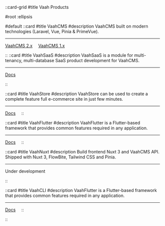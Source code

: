 ::card-grid
#title
Vaah Products

#root
:ellipsis

#default
::card
#title
VaahCMS
#description
VaahCMS built on modern technologies (Laravel, Vue, Pinia & PrimeVue).

---

<span style="margin-right:15px;">[VaahCMS 2.x](/vaahcms-2)</span>
<span style="margin-right:15px;">[VaahCMS 1.x](/vaahcms)</span>



::
::card
#title
VaahSaaS
#description
VaahSaaS is a module for multi-tenancy, multi-database SaaS product development for VaahCMS.

---

<span style="margin-right:15px;">[Docs](https://github.com/webreinvent/vaahcms-module-saas#readme)</span>

::


::card
#title
VaahStore
#description
VaahStore can be used to create a complete feature full e-commerce site in just few minutes.

---

<span style="margin-right:15px;">[Docs](/vaahstore)</span>
::


::card
#title
VaahFlutter
#description
VaahFlutter is a Flutter-based framework that provides common features required in any application.

---

<span style="margin-right:15px;">[Docs](/vaahflutter)</span>
::

::card
#title
VaahNuxt
#description
Build frontend Nuxt 3 and VaahCMS API. Shipped with Nuxt 3, FlowBite, Tailwind CSS and Pinia.

---

<span style="margin-right:15px;">Under development</span>

::

::card
#title
VaahCLI
#description
VaahFlutter is a Flutter-based framework that provides common features required in any application.

---

<span style="margin-right:15px;">[Docs](https://github.com/webreinvent/vaahcli#readme)</span>
::



::
